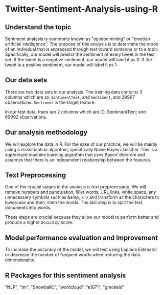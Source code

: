 # Twitter-Sentiment-Analysis-using-R

## Understand the topic 
Sentiment analysis is commonly known as "opinion mining" or "emotion artificial intelligence". The purpose of this analysis is to determine the mood of an individual that is expressed through text toward someone or to a topic. Specifically, our model will predict the sentiment of every tweet in the test set. If the tweet is a negative sentiment, our model will label it as 0. If the tweet is a positive sentiment, our model will label it as 1. 

## Our data sets
There are two data sets in our analysis. The training data contains 3 columns which are `ID`, `SentimentText`, and `Sentiment`, and 29997 observations. `Sentiment` is the target feature. 

In our test data, there are 2 columns which are ID, SentimentText; and 69992 observations.

## Our analysis methodology 
We will explore the data in R. For the sake of our practice, we will be mainly using a classification algorithm, specifically Naive Bayes classifier. This is a supervised machine learning algorithm that uses Bayes' theorem and assumes that there is an independent relationship between the features. 

## Text Preprocessing
One of the crucial stages in the analysis is text preprocessing. We will remove numbers and punctuation, filler words, URL links, white space, any unnecessary symbols such as &amp, &lt; &gt; and transform all the characters to lowercase and then, stem the words. The last step is to split the text documents into words. 

These steps are crucial because they allow our model to perform better and produce a higher accuracy score. 

## Model performance evaluation and improvement
To increase the accuracy of the model, we will test using Laplace Estimator or decrease the number of frequent words when reducing the data dimensionality.

## R Packages for this sentiment analysis
"NLP", "tm", "SnowballC", "wordcloud", "e1071", "gmodels"
